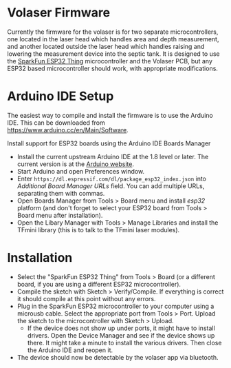 # Volaser Firmware
Currently the firmware for the volaser is for two separate microcontrollers, one located in the laser head which handles area and depth measurement, and another located outside the laser head which handles raising and lowering the measurement device into the septic tank. It is designed to use the [SparkFun ESP32 Thing](https://www.sparkfun.com/products/13907) microcontroller and the Volaser PCB, but any ESP32 based microcontroller should work, with appropriate modifications.

# Arduino IDE Setup

The easiest way to compile and install the firmware is to use the Arduino IDE. This can be downloaded from https://www.arduino.cc/en/Main/Software. 

Install support for ESP32 boards using the Arduino IDE Boards Manager

- Install the current upstream Arduino IDE at the 1.8 level or later. The current version is at the [Arduino website](http://www.arduino.cc/en/main/software).
- Start Arduino and open Preferences window.
- Enter ```https://dl.espressif.com/dl/package_esp32_index.json``` into *Additional Board Manager URLs* field. You can add multiple URLs, separating them with commas.
- Open Boards Manager from Tools > Board menu and install *esp32* platform (and don't forget to select your ESP32 board from Tools > Board menu after installation).
- Open the Libary Manager with Tools > Manage Libraries and install the TFmini library (this is to talk to the TFmini laser modules).

# Installation
- Select the "SparkFun ESP32 Thing" from Tools > Board (or a different board, if you are using a different ESP32 microcontroller).
- Compile the sketch with Sketch > Verify/Compile. If everything is correct it should compile at this point without any errors.
- Plug in the SparkFun ESP32 microcontroller to your computer using a microusb cable. Select the appropriate port from Tools > Port. Upload the sketch to the microcontroller with Sketch > Upload.
  - If the device does not show up under ports, it might have to install drivers. Open the Device Manager and see if the device shows up there. It might take a minute to install the various drivers. Then close the Arduino IDE and reopen it.
- The device should now be detectable by the volaser app via bluetooth.
